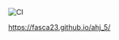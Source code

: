 ![CI](https://github.com/fasca23/ahj_5/actions/workflows/web.yml/badge.svg)

https://fasca23.github.io/ahj_5/